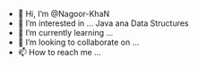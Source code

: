 - 👋 Hi, I’m @Nagoor-KhaN
- 👀 I’m interested in ... Java ana Data Structures
- 🌱 I’m currently learning ...
- 💞️ I’m looking to collaborate on ...
- 📫 How to reach me ...

<!---
Nagoor-KhaN/Nagoor-KhaN is a ✨ special ✨ repository because its `README.md` (this file) appears on your GitHub profile.
You can click the Preview link to take a look at your changes.
--->
